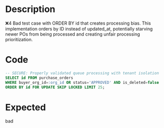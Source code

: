 # Description
❌4 Bad test case with ORDER BY id that creates processing bias. This implementation orders by ID instead of updated_at, potentially starving newer POs from being processed and creating unfair processing prioritization.

# Code
```sql
-- SECURE: Properly validated queue processing with tenant isolation
SELECT id FROM purchase_orders
WHERE buyer_org_id=:org_id OR status='APPROVED' AND is_deleted=false
ORDER BY id FOR UPDATE SKIP LOCKED LIMIT 25;
```

# Expected
bad